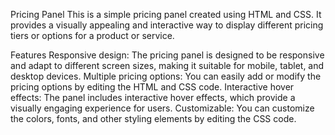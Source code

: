 
Pricing Panel
This is a simple pricing panel created using HTML and CSS. It provides a visually appealing and interactive way to display different pricing tiers or options for a product or service.

Features
Responsive design: The pricing panel is designed to be responsive and adapt to different screen sizes, making it suitable for mobile, tablet, and desktop devices.
Multiple pricing options: You can easily add or modify the pricing options by editing the HTML and CSS code.
Interactive hover effects: The panel includes interactive hover effects, which provide a visually engaging experience for users.
Customizable: You can customize the colors, fonts, and other styling elements by editing the CSS code.
